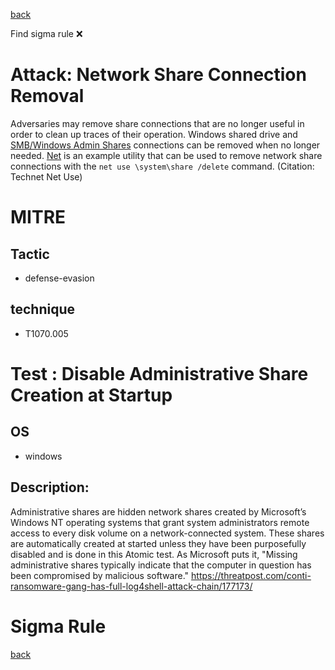 
[back](../index.md)

Find sigma rule :x: 

# Attack: Network Share Connection Removal 

Adversaries may remove share connections that are no longer useful in order to clean up traces of their operation. Windows shared drive and [SMB/Windows Admin Shares](https://attack.mitre.org/techniques/T1021/002) connections can be removed when no longer needed. [Net](https://attack.mitre.org/software/S0039) is an example utility that can be used to remove network share connections with the <code>net use \\system\share /delete</code> command. (Citation: Technet Net Use)

# MITRE
## Tactic
  - defense-evasion


## technique
  - T1070.005


# Test : Disable Administrative Share Creation at Startup
## OS
  - windows


## Description:
Administrative shares are hidden network shares created by Microsoft’s Windows NT operating systems that grant system administrators 
remote access to every disk volume on a network-connected system. These shares are automatically created at started unless they have been
purposefully disabled and is done in this Atomic test. As Microsoft puts it, "Missing administrative shares typically 
indicate that the computer in question has been compromised by malicious software."
https://threatpost.com/conti-ransomware-gang-has-full-log4shell-attack-chain/177173/


# Sigma Rule


[back](../index.md)
